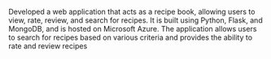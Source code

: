Developed a web application that acts as a recipe book, allowing users to view, rate, review, and search for recipes. It is built using Python, Flask, and MongoDB, and is hosted on Microsoft Azure. The application allows users to search for recipes based on various criteria and provides the ability to rate
and review recipes
